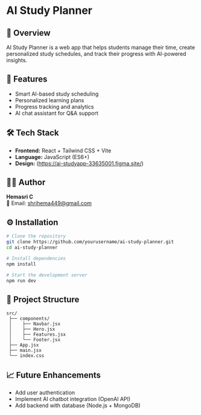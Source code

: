 # AI Study Planner

## 🧠 Overview
AI Study Planner is a web app that helps students manage their time, create personalized study schedules, and track their progress with AI-powered insights.

## 🚀 Features
- Smart AI-based study scheduling
- Personalized learning plans
- Progress tracking and analytics
- AI chat assistant for Q&A support

## 🛠️ Tech Stack
- **Frontend:** React + Tailwind CSS + Vite
- **Language:** JavaScript (ES6+)
- **Design:** (https://ai-studyapp-33635001.figma.site/)

## 👩‍💻 Author
**Hemasri C**  
📧 Email: shrihema449@gmail.com

## ⚙️ Installation
```bash
# Clone the repository
git clone https://github.com/yourusername/ai-study-planner.git
cd ai-study-planner

# Install dependencies
npm install

# Start the development server
npm run dev
```

## 🧭 Project Structure
```
src/
 ├── components/
 │    ├── Navbar.jsx
 │    ├── Hero.jsx
 │    ├── Features.jsx
 │    └── Footer.jsx
 ├── App.jsx
 ├── main.jsx
 └── index.css
```

## 📈 Future Enhancements
- Add user authentication
- Implement AI chatbot integration (OpenAI API)
- Add backend with database (Node.js + MongoDB)
